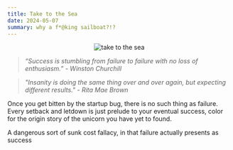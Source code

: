 ```yaml
---
title: Take to the Sea
date: 2024-05-07
summary: why a f*@king sailboat?!?
---
```


<figure style="margin:auto; text-align:center; width: 80%;">
	<img src="https://i.gifer.com/M2E.gif" alt="take to the sea"/>
</figure>

> _“Success is stumbling from failure to failure with no loss of enthusiasm.” -  Winston Churchill_

> _"Insanity is doing the same thing over and over again, but expecting different results." - Rita Mae Brown_

Once you get bitten by the startup bug, there is no such thing as failure. Every setback and letdown is just prelude to your eventual success, color for the origin story of the unicorn you have yet to found. 



 A dangerous sort of sunk cost fallacy, in that failure actually presents as success 

<!--stackedit_data:
eyJoaXN0b3J5IjpbNzc2MTI3NDI5LDE4NjA2NzI2MDddfQ==
-->